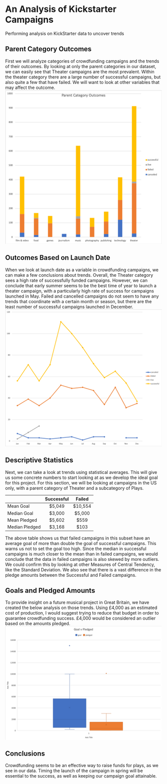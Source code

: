 # An Analysis of Kickstarter Campaigns
Performing analysis on KickStarter data to uncover trends
## Parent Category Outcomes
First we will analyze categories of crowdfunding campaigns and the trends of their outcomes.  By looking at only the parent categories in our dataset, we can easily see that Theater campaigns are the most prevalent.  Within the theater category there are a large number of successful campaigns, but also quite a few that have failed.  We will want to look at other variables that may affect the outcome.
![parentcategorygraph](https://github.com/alysonrussell/kickstarter-analysis/blob/master/Chart_Parent%20Category%20Outcomes.png)
## Outcomes Based on Launch Date
When we look at launch date as a variable in crowdfunding campaigns, we can make a few conclusions about trends.  Overall, the Theater category sees a high rate of successfully funded campaigns.  However, we can conclude that early summer seems to be the best time of year to launch a theater campaign, with a particularly high rate of success for campaigns launched in May.  Failed and cancelled campaigns do not seem to have any trends that coordinate with a certain month or season, but there are the least number of successful campaigns launched in December.
![launchdategraph](https://github.com/alysonrussell/kickstarter-analysis/blob/master/launchdategraph.png)
## Descriptive Statistics
Next, we can take a look at trends using statistical averages.  This will give us some concrete numbers to start looking at as we develop the ideal goal for this project.  For this section, we will be looking at campaigns in the US only, with a parent category of Theater and a subcategory of Plays.

|                            | Successful | Failed  |
|:----------------------------|:------------:|:---------:|
| Mean Goal                  | $5,049     | $10,554 |
| Median Goal                | $3,000     | $5,000  |
| Mean Pledged | $5,602     | $559 |
| Median Pledged     | $3,168     | $103 |

The above table shows us that failed campaigns in this subset have an average goal of more than double the goal of successful campaigns.  This warns us not to set the goal too high.  Since the median in successful campaigns is much closer to the mean than in failed campaigns, we would conclude that the data in failed campaigns is also skewed by more outliers.  We could confirm this by looking at other Measures of Central Tendency, like the Standard Deviation.  We also see that there is a vast difference in the pledge amounts between the Successful and Failed campaigns.
## Goals and Pledged Amounts
To provide insight on a future musical project in Great Britain, we have created the below analysis on those trends.  Using £4,000 as an estimated cost of production, I would suggest trying to reduce that budget in order to guarantee crowdfunding success.  £4,000 would be considered an outlier based on the amounts pledged.
![boxandwhisker](https://github.com/alysonrussell/kickstarter-analysis/blob/master/Chart_BoxandWhisker.png)
## Conclusions
Crowdfunding seems to be an effective way to raise funds for plays, as we see in our data.  Timing the launch of the campaign in spring will be essential to the success, as well as keeping our campaign goal attainable.
